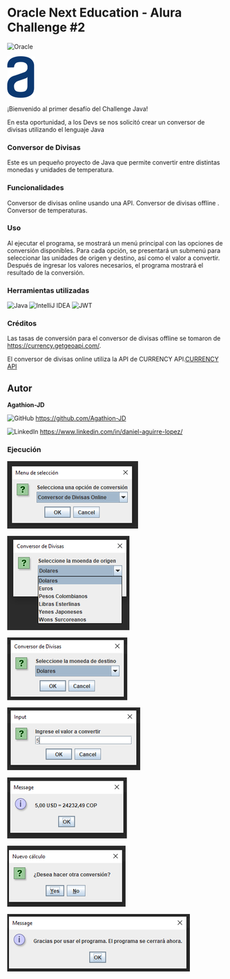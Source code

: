# Oracle Next Education - Alura Challenge #2 
![Oracle](https://img.shields.io/badge/Oracle-F80000?style=for-the-badge&logo=oracle&logoColor=white) &nbsp;&nbsp;&nbsp;&nbsp;&nbsp;

![](https://raw.githubusercontent.com/Agathion-JD/Assets/9f5db62122f1d19846b07a3deb2f3f465bb4bf38/logo-alura.svg?token=A4MPWRBTMJOENLRFFG6OVNDECZDBK)

¡Bienvenido al primer desafío del Challenge Java!

En esta oportunidad, a los Devs se nos solicitó crear un conversor de divisas utilizando el lenguaje Java

### Conversor de Divisas

Este es un pequeño proyecto de Java que permite convertir entre distintas monedas y unidades de temperatura.

### Funcionalidades
Conversor de divisas online usando una API.
Conversor de divisas offline .
Conversor de temperaturas.

### Uso
Al ejecutar el programa, se mostrará un menú principal con las opciones de conversión disponibles. Para cada opción, se presentará un submenú para seleccionar las unidades de origen y destino, así como el valor a convertir. Después de ingresar los valores necesarios, el programa mostrará el resultado de la conversión.

### Herramientas utilizadas

![Java](https://img.shields.io/badge/java-%23ED8B00.svg?style=for-the-badge&logo=java&logoColor=white) ![IntelliJ IDEA](https://img.shields.io/badge/IntelliJIDEA-000000.svg?style=for-the-badge&logo=intellij-idea&logoColor=white)    ![JWT](https://img.shields.io/badge/JWT-black?style=for-the-badge&logo=JSON%20web%20tokens) 

### Créditos

Las tasas de conversión para el conversor de divisas offline se tomaron de https://currency.getgeoapi.com/.

El conversor de divisas online utiliza la API de CURRENCY API.<a href="https://currency.getgeoapi.com">CURRENCY API</a>

## Autor

**Agathion-JD** 

![GitHub](https://img.shields.io/badge/github-%23121011.svg?style=for-the-badge&logo=github&logoColor=white) https://github.com/Agathion-JD

![LinkedIn](https://img.shields.io/badge/linkedin-%230077B5.svg?style=for-the-badge&logo=linkedin&logoColor=white) https://www.linkedin.com/in/daniel-aguirre-lopez/ 

### Ejecución

![](https://raw.githubusercontent.com/Agathion-JD/Assets/main/Menu.PNG?token=GHSAT0AAAAAAB72PM4FO4NZEZHHNDDWCQAOZAWJPWQ)

![](https://raw.githubusercontent.com/Agathion-JD/Assets/main/Menu2.png?token=GHSAT0AAAAAAB72PM4EFY25MDZCIVI72CYMZAWJFLQ) 

![](https://raw.githubusercontent.com/Agathion-JD/Assets/main/Menu3.PNG?token=GHSAT0AAAAAAB72PM4EMICVWDPXUVWAELWGZAWJGOQ) 

![](https://raw.githubusercontent.com/Agathion-JD/Assets/main/Menu4.PNG?token=GHSAT0AAAAAAB72PM4FF4TQTF32M7YAAMNGZAWJHJQ) 

![](https://raw.githubusercontent.com/Agathion-JD/Assets/main/Menu5.PNG?token=GHSAT0AAAAAAB72PM4F2CWDY2BK5Z3VFPMKZAWJH6Q)

![](https://raw.githubusercontent.com/Agathion-JD/Assets/main/Menu6.PNG?token=GHSAT0AAAAAAB72PM4EZ3QGQCS7NZ6KBPIIZAWJI3A) 

![](https://raw.githubusercontent.com/Agathion-JD/Assets/main/Menu7.PNG?token=GHSAT0AAAAAAB72PM4FNZFMJIHYSOGICXSGZAWJJGQ)
